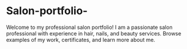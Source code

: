 # Salon-portfolio-
Welcome to my professional salon portfolio! I am a passionate salon professional with experience in hair, nails, and beauty services. Browse examples of my work, certificates, and learn more about me.

